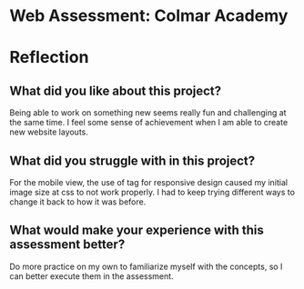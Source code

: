 # Web Assessment: Colmar Academy

# Reflection

## What did you like about this project?
Being able to work on something new seems really fun and challenging at the same time. I feel some sense of achievement when I am able to create new website layouts.

## What did you struggle with in this project?
For the mobile view, the use of <picture> tag for responsive design caused my initial image size at css to not work properly. I had to keep trying different ways to change it back to how it was before.
  
## What would make your experience with this assessment better?
Do more practice on my own to familiarize myself with the concepts, so I can better execute them in the assessment.
